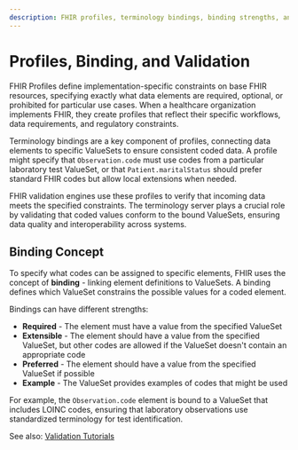 ```yaml
---
description: FHIR profiles, terminology bindings, binding strengths, and how validation engines use terminology servers
---
```


# Profiles, Binding, and Validation

FHIR Profiles define implementation-specific constraints on base FHIR resources, specifying exactly what data elements are required, optional, or prohibited for particular use cases. When a healthcare organization implements FHIR, they create profiles that reflect their specific workflows, data requirements, and regulatory constraints.

Terminology bindings are a key component of profiles, connecting data elements to specific ValueSets to ensure consistent coded data. A profile might specify that `Observation.code` must use codes from a particular laboratory test ValueSet, or that `Patient.maritalStatus` should prefer standard FHIR codes but allow local extensions when needed.

FHIR validation engines use these profiles to verify that incoming data meets the specified constraints. The terminology server plays a crucial role by validating that coded values conform to the bound ValueSets, ensuring data quality and interoperability across systems.

## Binding Concept

To specify what codes can be assigned to specific elements, FHIR uses the concept of **binding** - linking element definitions to ValueSets. A binding defines which ValueSet constrains the possible values for a coded element.

Bindings can have different strengths:
- **Required** - The element must have a value from the specified ValueSet
- **Extensible** - The element should have a value from the specified ValueSet, but other codes are allowed if the ValueSet doesn't contain an appropriate code
- **Preferred** - The element should have a value from the specified ValueSet if possible
- **Example** - The ValueSet provides examples of codes that might be used

For example, the `Observation.code` element is bound to a ValueSet that includes LOINC codes, ensuring that laboratory observations use standardized terminology for test identification.

See also: [Validation Tutorials](../../tutorials/validation-tutorials/)
